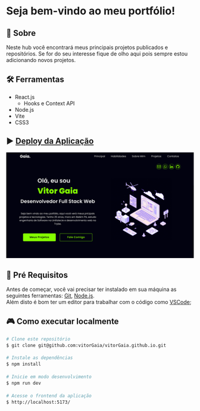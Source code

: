 # Seja bem-vindo ao meu portfólio!

## 📘 Sobre
Neste hub você encontrará meus principais projetos publicados e repositórios. Se for do seu interesse fique de olho aqui pois sempre estou adicionando novos projetos.

## 🛠️ Ferramentas
- React.js
  - Hooks e Context API
- Node.js
- Vite
- CSS3

## ▶️ [Deploy da Aplicação](https://vitorgaia.github.io/#)
<div align="center">
  <img
    src='src/images/portfolioThumb.png'
  />
</div>

## 📝 Pré Requisitos
Antes de começar, você vai precisar ter instalado em sua máquina as seguintes ferramentas:
[Git](https://git-scm.com), [Node.js](https://nodejs.org/en/).  
Além disto é bom ter um editor para trabalhar com o código como [VSCode](https://code.visualstudio.com/);

## 🎮 Como executar localmente
```bash
# Clone este repositório
$ git clone git@github.com:vitorGaia/vitorGaia.github.io.git

# Instale as dependências
$ npm install

# Inicie em modo desenvolvimento
$ npm run dev

# Acesse o frontend da aplicação
$ http://localhost:5173/